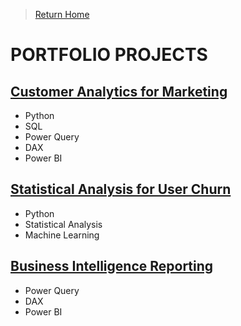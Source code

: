 > [Return Home](README.md)

# PORTFOLIO PROJECTS

## [Customer Analytics for Marketing](HTML-Pages/Cyclistic-Customer-Analytics.html)

- Python
- SQL
- Power Query
- DAX
- Power BI

## [Statistical Analysis for User Churn](HTML-Pages/Statistical-Analysis-for-User-Churn.html)

- Python
- Statistical Analysis
- Machine Learning

## [Business Intelligence Reporting](HTML-Pages/Business-Intelligence-Reporting.html)

- Power Query
- DAX
- Power BI